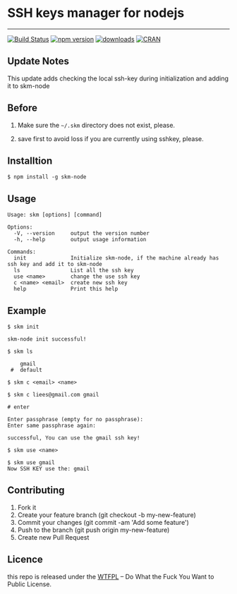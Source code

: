 # SSH keys manager for nodejs
----
[![Build Status](https://travis-ci.org/liees/skm-node.svg?branch=master)](https://travis-ci.org/liees/skm-node)
[![npm version](https://img.shields.io/npm/v/skm-node.svg)](https://badge.fury.io/js/skm-node)
[![downloads](https://img.shields.io/npm/dt/skm-node.svg)](https://www.npmjs.com/package/skm-node)
[![CRAN](https://img.shields.io/badge/license-Do%20What%20the%20Fuck%20You%20Want%20to%20Public%20License-green.svg)](https://github.com/liees/skm-node/blob/master/LICENSE)

## Update Notes

This update adds checking the local ssh-key during initialization and adding it to skm-node

## Before

1. Make sure the `~/.skm` directory does not exist, please.

2. save first to avoid loss if you are currently using sshkey, please.

## Installtion

```
$ npm install -g skm-node
```

## Usage

```
Usage: skm [options] [command]

Options:
  -V, --version     output the version number
  -h, --help        output usage information

Commands:
  init              Initialize skm-node, if the machine already has ssh key and add it to skm-node
  ls                List all the ssh key
  use <name>        change the use ssh key
  c <name> <email>  create new ssh key
  help              Print this help
```

## Example

```
$ skm init

skm-node init successful!
```

```
$ skm ls

    gmail
 #  default
```

```
$ skm c <email> <name>

$ skm c liees@gmail.com gmail

# enter

Enter passphrase (empty for no passphrase):
Enter same passphrase again:

successful, You can use the gmail ssh key!
```

```
$ skm use <name>

$ skm use gmail
Now SSH KEY use the: gmail
```

## Contributing

1. Fork it
2. Create your feature branch (git checkout -b my-new-feature)
3. Commit your changes (git commit -am 'Add some feature')
4. Push to the branch (git push origin my-new-feature)
5. Create new Pull Request

## Licence

this repo is released under the [WTFPL](https://github.com/liees/skm-node/blob/master/LICENSE) – Do What the Fuck You Want to Public License.

